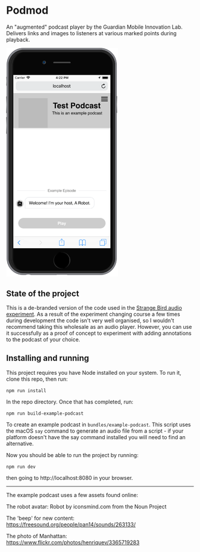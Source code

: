 # Podmod

An "augmented" podcast player by the Guardian Mobile Innovation Lab. Delivers links and images to listeners at various marked points during playback.

<img src='readme-img.png' style='max-width: 300px'/>

## State of the project

This is a de-branded version of the code used in the [Strange Bird audio experiment](https://www.theguardian.com/strangebird). As a result of the experiment changing course a few times during development the code isn't very well organised, so I wouldn't recommend taking this wholesale as an audio player. However, you can use it successfully as a proof of concept to experiment with adding annotations to the podcast of your choice.

## Installing and running

This project requires you have Node installed on your system. To run it, clone this repo, then run:

    npm run install

In the repo directory. Once that has completed, run:

    npm run build-example-podcast

To create an example podcast in `bundles/example-podcast`. This script uses the macOS `say` command to generate an audio file from a script - if your platform doesn't have the say command installed you will need to find an alternative.

Now you should be able to run the project by running:

    npm run dev

then going to http://localhost:8080 in your browser.

---

The example podcast uses a few assets found online:

The robot avatar: Robot by iconsmind.com from the Noun Project

The 'beep' for new content: https://freesound.org/people/pan14/sounds/263133/

The photo of Manhattan: https://www.flickr.com/photos/henriquev/3365719283
